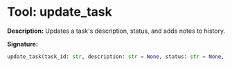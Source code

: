 # Tool: update_task

**Description:**
Updates a task's description, status, and adds notes to history.

**Signature:**
```python
update_task(task_id: str, description: str = None, status: str = None, notes: str = None) -> dict
```

